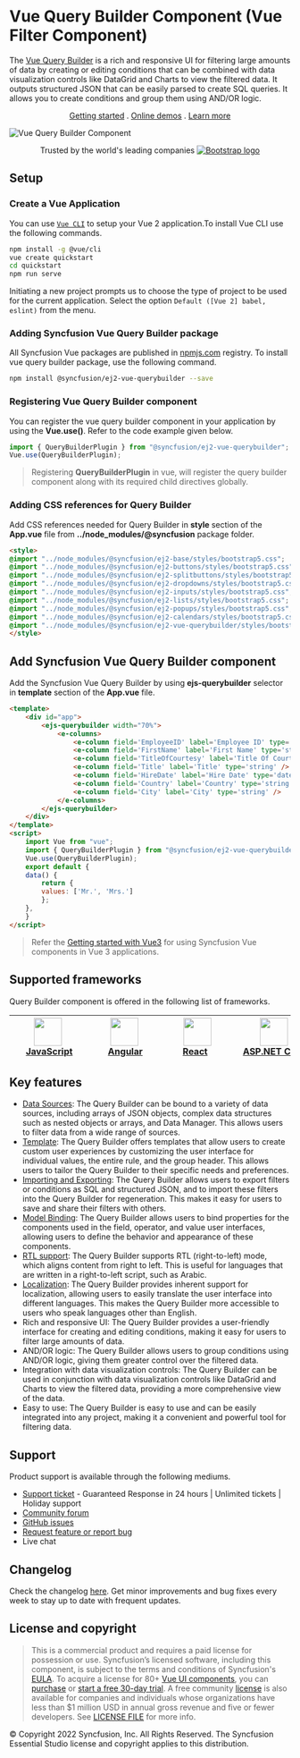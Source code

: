 # Vue Query Builder Component (Vue Filter Component)

The [Vue Query Builder](https://www.syncfusion.com/vue-ui-components/vue-query-builder?utm_source=npm&utm_medium=listing&utm_campaign=vue-query-builder-npm) is a rich and responsive UI for filtering large amounts of data by creating or editing conditions that can be combined with data visualization controls like DataGrid and Charts to view the filtered data. It outputs structured JSON that can be easily parsed to create SQL queries. It allows you to create conditions and group them using AND/OR logic.

<p align="center">
    <a href="https://ej2.syncfusion.com/vue/documentation/query-builder/getting-started/?utm_source=npm&utm_medium=listing&utm_campaign=vue-query-builder-npm">Getting started</a> . 
    <a href="https://ej2.syncfusion.com/vue/demos/?utm_source=npm&utm_medium=listing&utm_campaign=vue-query-builder-npm#/bootstrap5/query-builder/default">Online demos</a> . 
    <a href="https://www.syncfusion.com/vue-components/vue-query-builder?utm_source=npm&utm_medium=listing&utm_campaign=vue-query-builder-npm">Learn more</a>
</p>

![Vue Query Builder Component](https://raw.githubusercontent.com/SyncfusionExamples/nuget-img/master/vue/vue-query-builder.png)

<p align="center">
Trusted by the world's leading companies
  <a href="https://www.syncfusion.com">
    <img src="https://raw.githubusercontent.com/SyncfusionExamples/nuget-img/master/syncfusion/syncfusion-trusted-companies.webp" alt="Bootstrap logo">
  </a>
</p>

## Setup

### Create a Vue Application

You can use [`Vue CLI`](https://github.com/vuejs/vue-cli) to setup your Vue 2 application.To install Vue CLI use the following commands.

```bash
npm install -g @vue/cli
vue create quickstart
cd quickstart
npm run serve
```
Initiating a new project prompts us to choose the type of project to be used for the current application. Select the option `Default ([Vue 2] babel, eslint)` from the menu.

### Adding Syncfusion Vue Query Builder package

All Syncfusion Vue packages are published in [npmjs.com](https://www.npmjs.com/~syncfusionorg) registry. To install vue query builder package, use the following command.

```bash
npm install @syncfusion/ej2-vue-querybuilder --save
```

### Registering Vue Query Builder component

You can register the vue query builder component in your application by using the **Vue.use()**. Refer to the code example given below.

```typescript
import { QueryBuilderPlugin } from "@syncfusion/ej2-vue-querybuilder";
Vue.use(QueryBuilderPlugin);
```

> Registering **QueryBuilderPlugin** in vue, will register the query builder component along with its required child directives globally.

### Adding CSS references for Query Builder

Add CSS references needed for Query Builder in **style** section of the **App.vue** file from **../node_modules/@syncfusion** package folder.

```html
<style>
@import "../node_modules/@syncfusion/ej2-base/styles/bootstrap5.css";
@import "../node_modules/@syncfusion/ej2-buttons/styles/bootstrap5.css";
@import "../node_modules/@syncfusion/ej2-splitbuttons/styles/bootstrap5.css";
@import "../node_modules/@syncfusion/ej2-dropdowns/styles/bootstrap5.css";
@import "../node_modules/@syncfusion/ej2-inputs/styles/bootstrap5.css";
@import "../node_modules/@syncfusion/ej2-lists/styles/bootstrap5.css";
@import "../node_modules/@syncfusion/ej2-popups/styles/bootstrap5.css";
@import "../node_modules/@syncfusion/ej2-calendars/styles/bootstrap5.css";
@import "../node_modules/@syncfusion/ej2-vue-querybuilder/styles/bootstrap5.css";
</style>
```

## Add Syncfusion Vue Query Builder component

Add the Syncfusion Vue Query Builder by using **ejs-querybuilder** selector in **template** section of the **App.vue** file.

```html
<template>
    <div id="app">
        <ejs-querybuilder width="70%">
            <e-columns>
                <e-column field='EmployeeID' label='Employee ID' type='number' />
                <e-column field='FirstName' label='First Name' type='string' />
                <e-column field='TitleOfCourtesy' label='Title Of Courtesy' type='boolean' :values="values"/>
                <e-column field='Title' label='Title' type='string' />
                <e-column field='HireDate' label='Hire Date' type='date' format='dd/MM/yyyy' />
                <e-column field='Country' label='Country' type='string' />
                <e-column field='City' label='City' type='string' />
            </e-columns>
        </ejs-querybuilder>
    </div>
</template>
<script>
    import Vue from "vue";
    import { QueryBuilderPlugin } from "@syncfusion/ej2-vue-querybuilder";
    Vue.use(QueryBuilderPlugin);
    export default {
    data() {
        return {
        values: ['Mr.', 'Mrs.']
        };
    },
    }
</script>
```
> Refer the [Getting started with Vue3](https://ej2.syncfusion.com/vue/documentation/query-builder/getting-started-vue/) for using Syncfusion Vue components in Vue 3 applications.


## Supported frameworks

Query Builder component is offered in the following list of frameworks.

| [<img src="https://ej2.syncfusion.com/github/images/js.svg" height="50" />](https://www.syncfusion.com/javascript-ui-controls?utm_medium=listing&utm_source=github)<br/>&nbsp;&nbsp;&nbsp;&nbsp;&nbsp;[JavaScript](https://www.syncfusion.com/javascript-ui-controls?utm_medium=listing&utm_source=github)&nbsp;&nbsp;&nbsp;&nbsp; | [<img src="https://ej2.syncfusion.com/github/images/angular.svg"  height="50" />](https://www.syncfusion.com/angular-components/?utm_medium=listing&utm_source=github)<br/>&nbsp;&nbsp;&nbsp;&nbsp;&nbsp;&nbsp;&nbsp;[Angular](https://www.syncfusion.com/angular-components/?utm_medium=listing&utm_source=github)&nbsp;&nbsp;&nbsp;&nbsp;&nbsp;&nbsp; | [<img src="https://ej2.syncfusion.com/github/images/react.svg" height="50" />](https://www.syncfusion.com/react-ui-components?utm_medium=listing&utm_source=github)<br/>&nbsp;&nbsp;&nbsp;&nbsp;&nbsp;&nbsp;&nbsp;[React](https://www.syncfusion.com/react-ui-components?utm_medium=listing&utm_source=github)&nbsp;&nbsp;&nbsp;&nbsp;&nbsp;&nbsp;&nbsp;&nbsp;&nbsp; | [<img src="https://ej2.syncfusion.com/github/images/netcore.svg" height="50" />](https://www.syncfusion.com/aspnet-core-ui-controls?utm_medium=listing&utm_source=github)<br/>&nbsp;&nbsp;[ASP.NET&nbsp;Core](https://www.syncfusion.com/aspnet-core-ui-controls?utm_medium=listing&utm_source=github)&nbsp;&nbsp; | [<img src="https://ej2.syncfusion.com/github/images/netmvc.svg" height="50" />](https://www.syncfusion.com/aspnet-mvc-ui-controls?utm_medium=listing&utm_source=github)<br/>&nbsp;&nbsp;[ASP.NET&nbsp;MVC](https://www.syncfusion.com/aspnet-mvc-ui-controls?utm_medium=listing&utm_source=github)&nbsp;&nbsp; | 
| :-----: | :-----: | :-----: | :-----: | :-----: |

## Key features

* [Data Sources](https://ej2.syncfusion.com/vue/documentation/query-builder/data-binding): The Query Builder can be bound to a variety of data sources, including arrays of JSON objects, complex data structures such as nested objects or arrays, and Data Manager. This allows users to filter data from a wide range of sources.
* [Template](https://ej2.syncfusion.com/vue/documentation/query-builder/templates): The Query Builder offers templates that allow users to create custom user experiences by customizing the user interface for individual values, the entire rule, and the group header. This allows users to tailor the Query Builder to their specific needs and preferences.
* [Importing and Exporting](https://ej2.syncfusion.com/vue/documentation/query-builder/import-export): The Query Builder allows users to export filters or conditions as SQL and structured JSON, and to import these filters into the Query Builder for regeneration. This makes it easy for users to save and share their filters with others.
* [Model Binding](https://ej2.syncfusion.com/vue/documentation/query-builder/model-binding): The Query Builder allows users to bind properties for the components used in the field, operator, and value user interfaces, allowing users to define the behavior and appearance of these components.
* [RTL support](https://ej2.syncfusion.com/vue/documentation/query-builder/how-to/rtl): The Query Builder supports RTL (right-to-left) mode, which aligns content from right to left. This is useful for languages that are written in a right-to-left script, such as Arabic.
* [Localization](https://ej2.syncfusion.com/vue/documentation/query-builder/global-local): The Query Builder provides inherent support for localization, allowing users to easily translate the user interface into different languages. This makes the Query Builder more accessible to users who speak languages other than English.
* Rich and responsive UI: The Query Builder provides a user-friendly interface for creating and editing conditions, making it easy for users to filter large amounts of data.
* AND/OR logic: The Query Builder allows users to group conditions using AND/OR logic, giving them greater control over the filtered data.
* Integration with data visualization controls: The Query Builder can be used in conjunction with data visualization controls like DataGrid and Charts to view the filtered data, providing a more comprehensive view of the data.
* Easy to use: The Query Builder is easy to use and can be easily integrated into any project, making it a convenient and powerful tool for filtering data.

## Support

Product support is available through the following mediums.

* [Support ticket](https://support.syncfusion.com/support/tickets/create) - Guaranteed Response in 24 hours | Unlimited tickets | Holiday support
* [Community forum](https://www.syncfusion.com/forums?utm_source=npm&utm_medium=listing&utm_campaign=vue-query-builder-npm)
* [GitHub issues](https://github.com/syncfusion/ej2-vue-ui-components/issues/new?utm_source=npm&utm_medium=listing&utm_campaign=vue-query-builder-npm)
* [Request feature or report bug](https://www.syncfusion.com/feedback/vue?utm_source=npm&utm_medium=listing&utm_campaign=react-query-builder-npm)
* Live chat

## Changelog

Check the changelog [here](https://github.com/syncfusion/ej2-vue-ui-components/blob/master/components/querybuilder/CHANGELOG.md?utm_source=npm&utm_medium=listing&utm_campaign=vue-query-builder-npm). Get minor improvements and bug fixes every week to stay up to date with frequent updates.

## License and copyright

> This is a commercial product and requires a paid license for possession or use. Syncfusion’s licensed software, including this component, is subject to the terms and conditions of Syncfusion's [EULA](https://www.syncfusion.com/eula/es/). To acquire a license for 80+ [Vue UI components](https://www.syncfusion.com/vue-components), you can [purchase](https://www.syncfusion.com/sales/products) or [start a free 30-day trial](https://www.syncfusion.com/account/manage-trials/start-trials).
> A free community [license](https://www.syncfusion.com/products/communitylicense) is also available for companies and individuals whose organizations have less than $1 million USD in annual gross revenue and five or fewer developers.
See [LICENSE FILE](https://github.com/syncfusion/ej2-vue-ui-components/blob/master/license?utm_source=npm&utm_medium=listing&utm_campaign=vue-query-builder-npm) for more info.

&copy; Copyright 2022 Syncfusion, Inc. All Rights Reserved. The Syncfusion Essential Studio license and copyright applies to this distribution.
